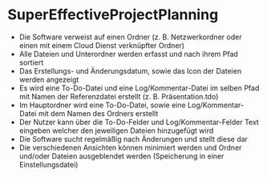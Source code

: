 # SuperEffectiveProjectPlanning

* Die Software verweist auf einen Ordner (z. B. Netzwerkordner oder einen mit einem Cloud Dienst verknüpfter Ordner)
* Alle Dateien und Unterordner werden erfasst und nach ihrem Pfad sortiert
* Das Erstellungs- und Änderungsdatum, sowie das Icon der Dateien werden angezeigt
*	Es wird eine To-Do-Datei und eine Log/Kommentar-Datei im selben Pfad mit Namen der Referenzdatei erstellt (z. B. Präsentation.tdo)
*	Im Hauptordner wird eine To-Do-Datei, sowie eine Log/Kommentar-Datei mit dem Namen des Ordners erstellt
*	Der Nutzer kann über die To-Do-Felder und Log/Kommentar-Felder Text eingeben welcher den jeweiligen Dateien hinzugefügt wird
*	Die Software sucht regelmäßig nach Änderungen und stellt diese dar
*	Die verschiedenen Ansichten können minimiert werden und Ordner und/oder Dateien ausgeblendet werden (Speicherung in einer Einstellungsdatei)
